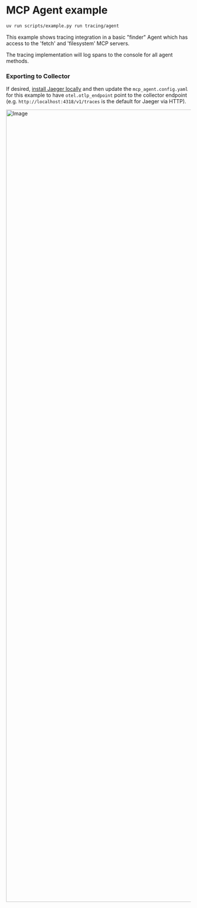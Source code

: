 # MCP Agent example

```bash
uv run scripts/example.py run tracing/agent
```

This example shows tracing integration in a basic "finder" Agent which has access to the 'fetch' and 'filesystem' MCP servers.

The tracing implementation will log spans to the console for all agent methods.

### Exporting to Collector

If desired, [install Jaeger locally](https://www.jaegertracing.io/docs/2.5/getting-started/) and then update the `mcp_agent.config.yaml` for this example to have `otel.otlp_endpoint` point to the collector endpoint (e.g. `http://localhost:4318/v1/traces` is the default for Jaeger via HTTP).

<img width="2160" alt="Image" src="https://github.com/user-attachments/assets/TODO" />
